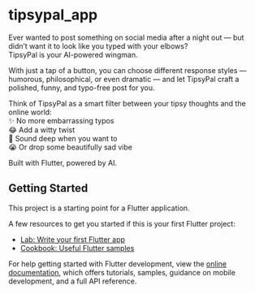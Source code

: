 # tipsypal_app

Ever wanted to post something on social media after a night out — but didn’t want it to look like you typed with your elbows?  
TipsyPal is your AI-powered wingman.  

With just a tap of a button, you can choose different response styles — humorous, philosophical, or even dramatic — and let TipsyPal craft a polished, funny, and typo-free post for you.  

Think of TipsyPal as a smart filter between your tipsy thoughts and the online world:  
✨ No more embarrassing typos  
😂 Add a witty twist  
🧠 Sound deep when you want to  
😭 Or drop some beautifully sad vibe

Built with Flutter, powered by AI. 

## Getting Started

This project is a starting point for a Flutter application.

A few resources to get you started if this is your first Flutter project:

- [Lab: Write your first Flutter app](https://docs.flutter.dev/get-started/codelab)
- [Cookbook: Useful Flutter samples](https://docs.flutter.dev/cookbook)

For help getting started with Flutter development, view the
[online documentation](https://docs.flutter.dev/), which offers tutorials,
samples, guidance on mobile development, and a full API reference.
